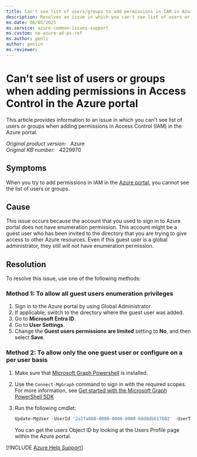 ```yaml
---
title: Can't see list of users/groups to add permissions in IAM in Azure portal
description: Resolves an issue in which you can't see list of users or groups when adding permissions in Access Control (IAM) in the Azure portal.
ms.date: 06/05/2025
ms.service: azure-common-issues-support
ms.custom: no-azure-ad-ps-ref
ms.author: genli
author: genlin
ms.reviewer: 
---
```

# Can't see list of users or groups when adding permissions in Access Control in the Azure portal

This article provides information to an issue in which you can't see list of users or groups when adding permissions in Access Control (IAM) in the Azure portal.

_Original product version:_ &nbsp; Azure  
_Original KB number:_ &nbsp; 4229970

## Symptoms

When you try to add permissions in IAM in the [Azure portal](https://portal.azure.com), you cannot see the list of users or groups.

## Cause

This issue occurs because the account that you used to sign in to Azure portal does not have enumeration permission. This account might be a guest user who has been invited to the directory that you are trying to give access to other Azure resources. Even if this guest user is a global administrator, they still will not have enumeration permission.

## Resolution

To resolve this issue, use one of the following methods:

### Method 1: To allow all guest users enumeration privileges

1. Sign in to the Azure portal by using Global Administrator.
2. If applicable, switch to the directory where the guest user was added.
3. Go to **Microsoft Entra ID**.
4. Go to **User Settings**.
5. Change the **Guest users permissions are limited**  setting to **No**, and then select **Save**.

### Method 2: To allow only the one guest user or configure on a per user basis

1. Make sure that [Microsoft Graph Powershell](/powershell/microsoftgraph/installation) is installed.
1. Use the `Connect-MgGraph` command to sign in with the required scopes.  For more information, see [Get started with the Microsoft Graph PowerShell SDK](/powershell/microsoftgraph/get-started)
1. Run the following cmdlet:

    ```powershell
    Update-MgUser -UserId '2a1fa0b8-0000-0000-0000-68d0db617b02' -UserType Member
    ```

    You can get the users Object ID by looking at the Users Profile page within the Azure portal.

[!INCLUDE [Azure Help Support](../../includes/azure-help-support.md)]
